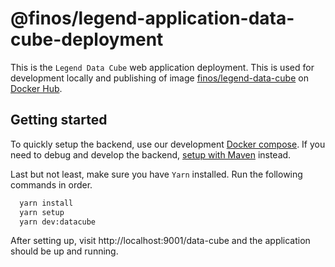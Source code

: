 # @finos/legend-application-data-cube-deployment

This is the `Legend Data Cube` web application deployment. This is used for development locally and publishing of image [finos/legend-data-cube](https://hub.docker.com/r/finos/legend-data-cube) on [Docker Hub](https://hub.docker.com/).

## Getting started

To quickly setup the backend, use our development [Docker compose](./fixtures/legend-docker-setup/studio-dev-setup/README.md). If you need to debug and develop the backend, [setup with Maven](https://legend.finos.org/docs/getting-started/installation-guide#maven-install) instead.

Last but not least, make sure you have `Yarn` installed. Run the following commands in order.

```bash
  yarn install
  yarn setup
  yarn dev:datacube
```

After setting up, visit http://localhost:9001/data-cube and the application should be up and running.
